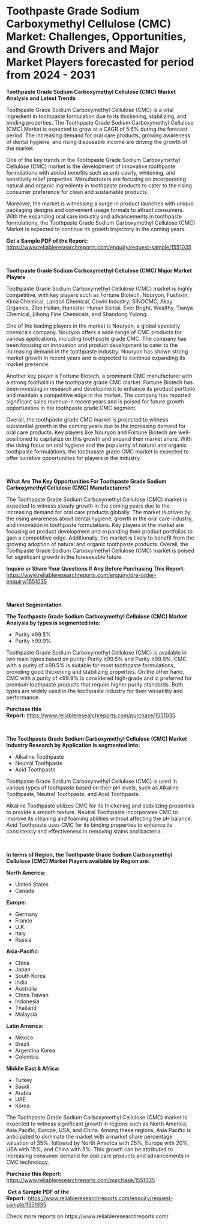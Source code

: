 <p><h1>Toothpaste Grade Sodium Carboxymethyl Cellulose (CMC) Market: Challenges, Opportunities, and Growth Drivers and Major Market Players forecasted for period from 2024 - 2031</h1></p><p><strong>Toothpaste Grade Sodium Carboxymethyl Cellulose (CMC) Market Analysis and Latest Trends</strong></p>
<p><p>Toothpaste Grade Sodium Carboxymethyl Cellulose (CMC) is a vital ingredient in toothpaste formulation due to its thickening, stabilizing, and binding properties. The Toothpaste Grade Sodium Carboxymethyl Cellulose (CMC) Market is expected to grow at a CAGR of 5.6% during the forecast period. The increasing demand for oral care products, growing awareness of dental hygiene, and rising disposable income are driving the growth of the market.</p><p>One of the key trends in the Toothpaste Grade Sodium Carboxymethyl Cellulose (CMC) market is the development of innovative toothpaste formulations with added benefits such as anti-cavity, whitening, and sensitivity relief properties. Manufacturers are focusing on incorporating natural and organic ingredients in toothpaste products to cater to the rising consumer preference for clean and sustainable products.</p><p>Moreover, the market is witnessing a surge in product launches with unique packaging designs and convenient usage formats to attract consumers. With the expanding oral care industry and advancements in toothpaste formulations, the Toothpaste Grade Sodium Carboxymethyl Cellulose (CMC) Market is expected to continue its growth trajectory in the coming years.</p></p>
<p><strong>Get a Sample PDF of the Report:&nbsp;</strong> <a href="https://www.reliableresearchreports.com/enquiry/request-sample/1551035">https://www.reliableresearchreports.com/enquiry/request-sample/1551035</a></p>
<p>&nbsp;</p>
<p><strong>Toothpaste Grade Sodium Carboxymethyl Cellulose (CMC) Major Market Players</strong></p>
<p><p>Toothpaste Grade Sodium Carboxymethyl Cellulose (CMC) market is highly competitive, with key players such as Fortune Biotech, Nouryon, Fushixin, Kima Chemical, Landoil Chemical, Cowin Industry, SINOCMC, Akay Organics, Zibo Hailan, Hansstar, Hunan Sentai, Ever Bright, Wealthy, Tianya Chemical, Lihong Fine Chemicals, and Shandong Yulong. </p><p>One of the leading players in the market is Nouryon, a global specialty chemicals company. Nouryon offers a wide range of CMC products for various applications, including toothpaste grade CMC. The company has been focusing on innovation and product development to cater to the increasing demand in the toothpaste industry. Nouryon has shown strong market growth in recent years and is expected to continue expanding its market presence.</p><p>Another key player is Fortune Biotech, a prominent CMC manufacturer with a strong foothold in the toothpaste grade CMC market. Fortune Biotech has been investing in research and development to enhance its product portfolio and maintain a competitive edge in the market. The company has reported significant sales revenue in recent years and is poised for future growth opportunities in the toothpaste grade CMC segment.</p><p>Overall, the toothpaste grade CMC market is projected to witness substantial growth in the coming years due to the increasing demand for oral care products. Key players like Nouryon and Fortune Biotech are well-positioned to capitalize on this growth and expand their market share. With the rising focus on oral hygiene and the popularity of natural and organic toothpaste formulations, the toothpaste grade CMC market is expected to offer lucrative opportunities for players in the industry.</p></p>
<p>&nbsp;</p>
<p><strong>What Are The Key Opportunities For Toothpaste Grade Sodium Carboxymethyl Cellulose (CMC) Manufacturers?</strong></p>
<p><p>The Toothpaste Grade Sodium Carboxymethyl Cellulose (CMC) market is expected to witness steady growth in the coming years due to the increasing demand for oral care products globally. The market is driven by the rising awareness about dental hygiene, growth in the oral care industry, and innovation in toothpaste formulations. Key players in the market are focusing on product development and expanding their product portfolios to gain a competitive edge. Additionally, the market is likely to benefit from the growing adoption of natural and organic toothpaste products. Overall, the Toothpaste Grade Sodium Carboxymethyl Cellulose (CMC) market is poised for significant growth in the foreseeable future.</p></p>
<p><strong>Inquire or Share Your Questions If Any Before Purchasing This Report:</strong> <a href="https://www.reliableresearchreports.com/enquiry/pre-order-enquiry/1551035">https://www.reliableresearchreports.com/enquiry/pre-order-enquiry/1551035</a></p>
<p>&nbsp;</p>
<p><strong>Market Segmentation</strong></p>
<p><strong>The Toothpaste Grade Sodium Carboxymethyl Cellulose (CMC) Market Analysis by types is segmented into:</strong></p>
<p><ul><li>Purity ≥99.5%</li><li>Purity ≥99.9%</li></ul></p>
<p><p>Toothpaste Grade Sodium Carboxymethyl Cellulose (CMC) is available in two main types based on purity: Purity ≥99.5% and Purity ≥99.9%. CMC with a purity of ≥99.5% is suitable for most toothpaste formulations, providing good thickening and stabilizing properties. On the other hand, CMC with a purity of ≥99.9% is considered high-grade and is preferred for premium toothpaste products that require higher purity standards. Both types are widely used in the toothpaste industry for their versatility and performance.</p></p>
<p><strong>Purchase this Report:&nbsp;</strong><a href="https://www.reliableresearchreports.com/purchase/1551035">https://www.reliableresearchreports.com/purchase/1551035</a></p>
<p>&nbsp;</p>
<p><strong>The Toothpaste Grade Sodium Carboxymethyl Cellulose (CMC) Market Industry Research by Application is segmented into:</strong></p>
<p><ul><li>Alkaline Toothpaste</li><li>Neutral Toothpaste</li><li>Acid Toothpaste</li></ul></p>
<p><p>Toothpaste Grade Sodium Carboxymethyl Cellulose (CMC) is used in various types of toothpaste based on their pH levels, such as Alkaline Toothpaste, Neutral Toothpaste, and Acid Toothpaste. </p><p>Alkaline Toothpaste utilizes CMC for its thickening and stabilizing properties to provide a smooth texture. Neutral Toothpaste incorporates CMC to improve its cleaning and foaming abilities without affecting the pH balance. Acid Toothpaste uses CMC for its binding properties to enhance its consistency and effectiveness in removing stains and bacteria.</p></p>
<p>&nbsp;</p>
<p><strong>In terms of Region, the Toothpaste Grade Sodium Carboxymethyl Cellulose (CMC) Market Players available by Region are:</strong></p>
<p>
    <p> <strong> North America: </strong>
        <ul>
            <li>United States</li>
            <li>Canada</li>
        </ul>
        </p> 
    <p> <strong> Europe: </strong>
        <ul>
            <li>Germany</li>
            <li>France</li>
            <li>U.K.</li>
            <li>Italy</li>
            <li>Russia</li>
        </ul>
        </p> 
    <p> <strong> Asia-Pacific: </strong>
        <ul>
            <li>China</li>
            <li>Japan</li>
            <li>South Korea</li>
            <li>India</li>
            <li>Australia</li>
            <li>China Taiwan</li>
            <li>Indonesia</li>
            <li>Thailand</li>
            <li>Malaysia</li>
        </ul>
        </p> 
    <p> <strong> Latin America: </strong>
        <ul>
            <li>Mexico</li>
            <li>Brazil</li>
            <li>Argentina Korea</li>
            <li>Colombia</li>
        </ul>
        </p> 
    <p> <strong> Middle East & Africa: </strong>
        <ul>
            <li>Turkey</li>
            <li>Saudi</li>
            <li>Arabia</li>
            <li>UAE</li>
            <li>Korea</li>
        </ul>
    </p>
    </p>
<p><p>The Toothpaste Grade Sodium Carboxymethyl Cellulose (CMC) market is expected to witness significant growth in regions such as North America, Asia Pacific, Europe, USA, and China. Among these regions, Asia Pacific is anticipated to dominate the market with a market share percentage valuation of 35%, followed by North America with 25%, Europe with 20%, USA with 15%, and China with 5%. This growth can be attributed to increasing consumer demand for oral care products and advancements in CMC technology.</p></p>
<p><strong>Purchase this Report: </strong><a href="https://www.reliableresearchreports.com/purchase/1551035">https://www.reliableresearchreports.com/purchase/1551035</a></p>
<p>&nbsp;<strong>Get a Sample PDF of the Report:&nbsp;&nbsp;</strong><a href="https://www.reliableresearchreports.com/enquiry/request-sample/1551035">https://www.reliableresearchreports.com/enquiry/request-sample/1551035</a></p>
<p><strong></strong></p>
<p>Check more reports on https://www.reliableresearchreports.com/</p>
